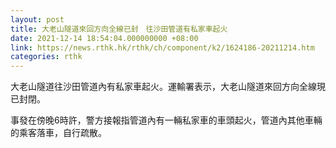 ```yaml
---
layout: post
title: 大老山隧道來回方向全線已封　往沙田管道有私家車起火
date: 2021-12-14 18:54:04.000000000 +08:00
link: https://news.rthk.hk/rthk/ch/component/k2/1624186-20211214.htm
categories: rthk
---
```


大老山隧道往沙田管道內有私家車起火。運輸署表示，大老山隧道來回方向全線現已封閉。 

事發在傍晚6時許，警方接報指管道內有一輛私家車的車頭起火，管道內其他車輛的乘客落車，自行疏散。

